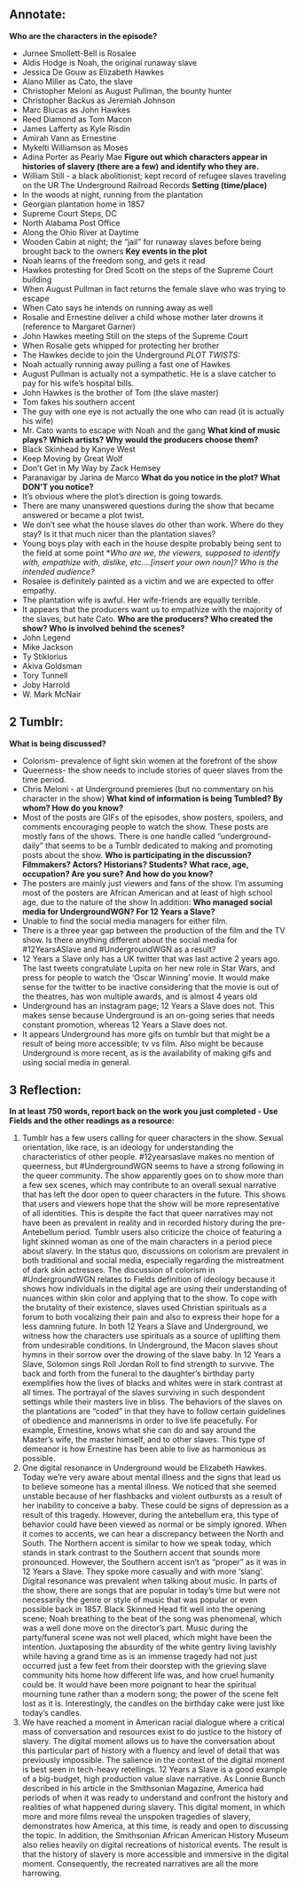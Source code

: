 ## Annotate:
**Who are the characters in the episode?**
* Jurnee Smollett-Bell is Rosalee
* Aldis Hodge is Noah, the original runaway slave
* Jessica De Gouw as Elizabeth Hawkes
* Alano Miller as Cato, the slave
* Christopher Meloni as August Pullman, the bounty hunter
* Christopher Backus as Jeremiah Johnson
* Marc Blucas as John Hawkes
* Reed Diamond as Tom Macon
* James Lafferty as Kyle Risdin
* Amirah Vann as Ernestine
* Mykelti Williamson as Moses
* Adina Porter as Pearly Mae
**Figure out which characters appear in histories of slavery (there are a few) and identify who they are.**
* William Still - a black abolitionist; kept record of refugee slaves traveling on the UR The Underground Railroad Records
**Setting (time/place)**
* In the woods at night, running from the plantation
* Georgian plantation home in 1857
* Supreme Court Steps, DC
* North Alabama Post Office
* Along the Ohio River at Daytime
* Wooden Cabin at night; the “jail” for runaway slaves before being brought back to the owners
**Key events in the plot**
* Noah learns of the freedom song, and gets it read
* Hawkes protesting for Dred Scott on the steps of the Supreme Court building
* When August Pullman in fact returns the female slave who was trying to escape
* When Cato says he intends on running away as well
* Rosalie and Ernestine deliver a child whose mother later drowns it (reference to Margaret Garner)
* John Hawkes meeting Still on the steps of the Supreme Court
* When Rosalie gets whipped for protecting her brother
* The Hawkes decide to join the Underground
*PLOT TWISTS:*
* Noah actually running away pulling a fast one of Hawkes
* August Pullman is actually not a sympathetic. He is a slave catcher to pay for his wife’s hospital bills.
* John Hawkes is the brother of Tom (the slave master)
* Tom fakes his southern accent
* The guy with one eye is not actually the one who can read (it is actually his wife)
* Mr. Cato wants to escape with Noah and the gang
**What kind of music plays? Which artists? Why would the producers choose them?**
* Black Skinhead by Kanye West
* Keep Moving by Great Wolf
* Don’t Get in My Way by Zack Hemsey
* Paranavigar by Jarina de Marco
**What do you notice in the plot? What DON'T you notice?**
* It’s obvious where the plot’s direction is going towards. 
* There are many unanswered questions during the show that became answered or became a plot twist.
* We don’t see what the house slaves do other than work. Where do they stay? Is it that much nicer than the plantation slaves?
* Young boys play with each in the house despite probably being sent to the field at some point
**Who are we, the viewers, supposed to identify with, empathize with, dislike, etc....[insert your own noun]? Who is the intended audience?*
* Rosalee is definitely painted as a victim and we are expected to offer empathy.
* The plantation wife is awful. Her wife-friends are equally terrible. 
* It appears that the producers want us to empathize with the majority of the slaves, but hate Cato.
**Who are the producers? Who created the show? Who is involved behind the scenes?**
* John Legend
* Mike Jackson
* Ty Stiklorius
* Akiva Goldsman
* Tory Tunnell
* Joby Harrold
* W. Mark McNair
## 2 Tumblr:
**What is being discussed?** 
* Colorism- prevalence of light skin women at the forefront of the show
* Queerness- the show needs to include stories of queer slaves from the time period. 
* Chris Meloni - at Underground premieres (but no commentary on his character in the show)
**What kind of information is being Tumbled? By whom? How do you know?**
* Most of the posts are GIFs of the episodes, show posters, spoilers, and comments encouraging people to watch the show. These posts are mostly fans of the shows. There is one handle called “underground-daily” that seems to be a Tumblr dedicated to making and promoting posts about the show.
**Who is participating in the discussion? Filmmakers? Actors? Historians? Students? What race, age, occupation? Are you sure? And how do you know?**
* The posters are mainly just viewers and fans of the show. I’m assuming most of the posters are African American and at least of high school age, due to the nature of the show
In addition:
**Who managed social media for UndergroundWGN? For 12 Years a Slave?**
* Unable to find the social media managers for either film.
* There is a three year gap between the production of the film and the TV show. Is there anything different about the social media for #12YearsASlave and #UndergroundWGN as a result?
* 12 Years a Slave only has a UK twitter that was last active 2 years ago. The last tweets congratulate Lupita on her new role in Star Wars, and press for people to watch the ‘Oscar Winning’ movie. It would make sense for the twitter to be inactive considering that the movie is out of the theatres, has won multiple awards, and is almost 4 years old
* Underground has an instagram page; 12 Years a Slave does not. This makes sense because Underground is an on-going series that needs constant promotion, whereas 12 Years a Slave does not.
* It appears Underground has more gifs on tumblr but that might be a result of being more accessible; tv vs film. Also might be because Underground is more recent, as is the availability of making gifs and using social media in  general.
## 3 Reflection:
**In at least 750 words, report back on the work you just completed - Use Fields and the other readings as a resource:**
1. Tumblr has a few users calling for queer characters in the show. Sexual orientation, like race, is an ideology for understanding the characteristics of other people. #12yearsaslave makes no mention of queerness, but #UndergroundWGN seems to have a strong following in the queer community. The show apparently goes on to show more than a few sex scenes, which may contribute to an overall sexual narrative that has left the door open to queer characters in the future. This shows that users and viewers hope that the show will be more representative of all identities. This is despite the fact that queer narratives may not have been as prevalent in reality and in recorded history during the pre-Antebellum period.
Tumblr users also criticize the choice of featuring a light skinned woman as one of the main characters in a period piece about slavery. In the status quo, discussions on colorism are prevalent in both traditional and social media, especially regarding the mistreatment of dark skin actresses. The discussion of colorism in #UndergroundWGN relates to Fields definition of ideology because it shows how individuals in the digital age are using their understanding of nuances within skin color and applying that to the show. 
To cope with the brutality of their existence, slaves used Christian spirituals as a forum to both vocalizing their pain and also to express their hope for a less damning future. In both 12 Years a Slave and Underground, we witness how the characters use spirituals as a source of uplifting them from undesirable conditions. In Underground, the Macon slaves shout hymns in their sorrow over the drowing of the slave baby. In 12 Years a Slave, Solomon sings Roll Jordan Roll to find strength to survive. The back and forth from the funeral to the daughter’s birthday party exemplifies how the lives of blacks and whites were in stark contrast at all times. The portrayal of the slaves surviving in such despondent settings while their masters live in bliss.
The behaviors of the slaves on the plantations are “coded” in that they have to follow certain guidelines of obedience and mannerisms in order to live life peacefully. For example, Ernestine, knows what she can do and say around the Master’s wife, the master himself, and to other slaves. This type of demeanor is how Ernestine has been able to live as harmonious as possible.
2. One digital resonance in Underground would be Elizabeth Hawkes. Today we’re very aware about mental illness and the signs that lead us to believe someone has a mental illness. We noticed that she seemed unstable because of her flashbacks and violent outbursts as a result of her inability to conceive a baby. These could be signs of depression as a result of this tragedy. However, during the antebellum era, this type of behavior could have been viewed as normal or be simply ignored.
When it comes to accents, we can hear a discrepancy between the North and South. The Northern accent is similar to how we speak today, which stands in stark contrast to the Southern accent that sounds more pronounced. However, the Southern accent isn’t as “proper” as it was in 12 Years a Slave. They spoke more casually and with more ‘slang’. 
Digital resonance was prevalent when talking about music. In parts of the show, there are songs that are popular in today’s time but were not necessarily the genre or style of music that was popular or even possible back in 1857. Black Skinned Head fit well into the opening scene; Noah breathing to the beat of the song was phenomenal, which was a well done move on the director’s part. Music during the party/funeral scene was not well placed, which might have been the intention. Juxtaposing the absurdity of the white gentry living lavishly while having a grand time as is an immense tragedy had not just occurred just a few feet from their doorstep with the grieving slave community hits home how different life was, and how cruel humanity could be. It would have been more poignant to hear the spiritual mourning tune rather than a modern song; the power of the scene felt lost as it is.
Interestingly, the candles on the birthday cake were just like today’s candles.
3. We have reached a moment in American racial dialogue where a critical mass of conversation and resources exist to do justice to the history of slavery. The digital moment allows us to have the conversation about this particular part of history with a fluency and level of detail that was previously impossible. The salience in the context of the digital moment is best seen in tech-heavy retellings. 12 Years a Slave is a good example of a big-budget, high production value slave narrative. As Lonnie Bunch described in his article in the Smithsonian Magazine, America had periods of when it was ready to understand and confront the history and realities of what happened during slavery. This digital moment, in which more and more films reveal the unspoken tragedies of slavery, demonstrates how America, at this time, is ready and open to discussing the topic. In addition, the Smithsonian African American History Museum also relies heavily on digital recreations of historical events. The result is that the history of slavery is more accessible and immersive in the digital moment. Consequently, the recreated narratives are all the more harrowing.

